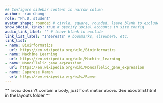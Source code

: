 ```yaml
---
## Configure sidebar content in narrow column
author: "Yao-Chung"
role: "Ph.D. student"
avatar_shape: rounded # circle, square, rounded, leave blank to exclude
show_social_links: true # specify social accounts in site config
audio_link_label: "" # leave blank to exclude
link_list_label: "Interests" # bookmarks, elsewhere, etc.
link_list:
- name: Bioinformatics
  url: https://en.wikipedia.org/wiki/Bioinformatics
- name: Machine Learning
  url: https://en.wikipedia.org/wiki/Machine_learning
- name: Monoallelic gene expression
  url: https://en.wikipedia.org/wiki/Monoallelic_gene_expression
- name: Japanese Ramen
  url: https://en.wikipedia.org/wiki/Ramen
---
```


** index doesn't contain a body, just front matter above.
See about/list.html in the layouts folder **